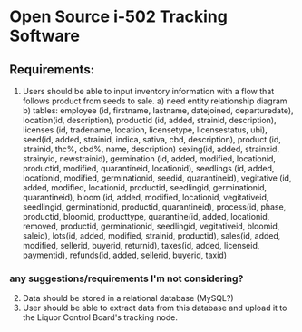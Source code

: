 Open Source i-502 Tracking Software
===========

Requirements:
-----------
1. Users should be able to input inventory information with a flow that follows product from seeds to sale.
   a) need entity relationship diagram
   b) tables: 
employee (id, firstname, lastname, datejoined, departuredate), 
location(id, description), productid (id, added, strainid, description),
licenses (id, tradename, location, licensetype, licensestatus, ubi),
seed(id, added, strainid, indica, sativa, cbd, description), 
product (id, strainid, thc%, cbd%, name, description)
sexing(id, added, strainxid, strainyid, newstrainid), 
germination (id, added, modified, locationid, productid, modified, quarantineid, locationid), 
seedlings (id, added, locationid, modified, germinationid, seedid, quarantineid), 
vegitative (id, added, modified, locationid, productid, seedlingid, germinationid, quarantineid), 
bloom (id, added, modified, locationid, vegitativeid, seedlingid, germinationid, productid, quarantineid), 
process(id, phase, productid, bloomid, producttype, 
quarantine(id, added, locationid, removed, productid, germinationid, seedlingid, vegitativeid, bloomid, saleid),
lots(id, added, modified, strainid, productid), 
sales(id, added, modified, sellerid, buyerid, returnid),
taxes(id, added, licenseid, paymentid),
refunds(id, added, sellerid, buyerid, taxid)

### any suggestions/requirements I'm not considering? ###

2. Data should be stored in a relational database (MySQL?)
3. User should be able to extract data from this database and upload it to the Liquor Control Board's tracking node.
